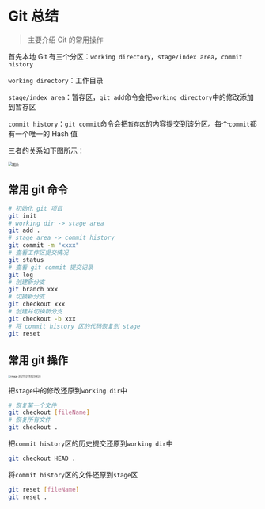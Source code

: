 # Git 总结



> 主要介绍 Git 的常用操作

首先本地 Git 有三个分区：`working directory`，`stage/index area`，`commit history`

`working directory`：工作目录

`stage/index area`：暂存区，`git add`命令会把`working directory`中的修改添加到暂存区

`commit history`：`git commit`命令会把`暂存区`的内容提交到该分区。每个`commit`都有一个唯一的 Hash 值

三者的关系如下图所示：

<img src="https://cdn.jsdelivr.net/gh/LFool/image-hosting@master/20211224/230345164035822516403582259772Qrb6f.jpg" alt="图片" style="zoom:50%;" />

## 常用 git 命令

```bash
# 初始化 git 项目
git init
# working dir -> stage area
git add .
# stage area -> commit history
git commit -m "xxxx"
# 查看工作区提交情况
git status
# 查看 git commit 提交记录
git log
# 创建新分支
git branch xxx
# 切换新分支
git checkout xxx
# 创建并切换新分支
git checkout -b xxx
# 将 commit history 区的代码恢复到 stage
git reset
```

## 常用 git 操作

<img src="https://cdn.jsdelivr.net/gh/LFool/image-hosting@master/20211225/155230164041875016404187507322DFwle.png" alt="image-20211225155230628" style="zoom: 33%;" />



把`stage`中的修改还原到`working dir`中

```bash
# 恢复某一个文件
git checkout [fileName]
# 恢复所有文件
git checkout .
```



把`commit history`区的历史提交还原到`working dir`中

```bash
git checkout HEAD .
```



将`commit history`区的文件还原到`stage`区

```bash
git reset [fileName]
git reset .
```

